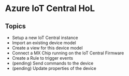 # Azure IoT Central HoL

## Topics

* Setup a new IoT Central instance
* Import an existing device model
* Create a view for this device model
* Connect a MX Chip running on the IoT Central Firmware 
* Create a Rule to trigger events
* (pending) Send commands to the device
* (pending) Update properties of the device
